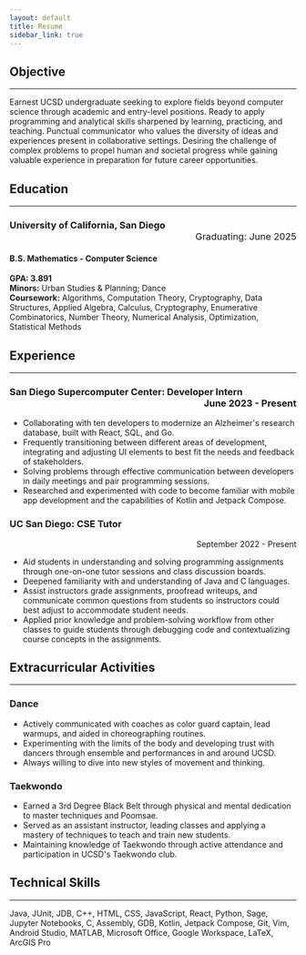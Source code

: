 ```yaml
---
layout: default
title: Resume
sidebar_link: true
---
```


## <i class="cis-star"></i> Objective
---
Earnest UCSD undergraduate seeking to explore fields beyond computer science through academic and entry-level positions. Ready to apply programming and analytical skills sharpened by learning, practicing, and teaching. Punctual communicator who values the diversity of ideas and experiences present in collaborative settings. Desiring the challenge of complex problems to propel human and societal progress while gaining valuable experience in preparation for future career opportunities.

## <i class="cis-school"></i> Education
---
<h3>University of California, San Diego <div style="text-align: right; font-weight: normal; font-size: 100%"> Graduating: June 2025</div> </h3>

#### B.S. Mathematics - Computer Science  
**GPA: 3.891**  
**Minors:** Urban Studies & Planning; Dance  
**Coursework:** Algorithms, Computation Theory, Cryptography, Data Structures, Applied Algebra, Calculus, Cryptography, Enumerative Combinatorics, Number Theory, Numerical Analysis, Optimization, Statistical Methods

## <i class="cis-briefcase"></i> Experience
---
<h3>San Diego Supercomputer Center: Developer Intern <div style="text-align: right; font-weight: normal font-size: 100%"> June 2023 - Present</div>  </h3>

- Collaborating with ten developers to modernize an Alzheimer's research database, built with React, SQL, and Go.
- Frequently transitioning between different areas of development, integrating and adjusting UI elements to best fit the needs and feedback of stakeholders.
- Solving problems through effective communication between developers in daily meetings and pair programming sessions.
- Researched and experimented with code to become familiar with mobile app development and the capabilities of Kotlin and Jetpack Compose.

<h3>UC San Diego: CSE Tutor</h3> <div style="text-align: right; font-weight: normal; font-size: 100%"> September 2022 - Present</div>  

- Aid students in understanding and solving programming assignments through one-on-one tutor sessions and class discussion boards.
- Deepened familiarity with and understanding of Java and C languages.
- Assist instructors grade assignments, proofread writeups, and communicate common questions from students so instructors could best adjust to accommodate student needs.
- Applied prior knowledge and problem-solving workflow from other classes to guide students through debugging code and contextualizing course concepts in the assignments.
  
## <i class="cis-basketball"></i> Extracurricular Activities
---
### Dance

- Actively communicated with coaches as color guard captain, lead warmups, and aided in choreographing routines.
- Experimenting with the limits of the body and developing trust with dancers through ensemble and performances in and around UCSD.
- Always willing to dive into new styles of movement and thinking.

### Taekwondo

- Earned a 3rd Degree Black Belt through physical and mental dedication to master techniques and Poomsae.
- Served as an assistant instructor, leading classes and applying a mastery of techniques to teach and train new students.
- Maintaining knowledge of Taekwondo through active attendance and participation in UCSD's Taekwondo club.

## <i class="cis-school"></i> Technical Skills
---
Java, JUnit, JDB, C++, HTML, CSS, JavaScript, React, Python, Sage, Jupyter Notebooks, C, Assembly, GDB, Kotlin, Jetpack Compose, Git, Vim, Android Studio, MATLAB, Microsoft Office, Google Workspace, LaTeX, ArcGIS Pro
